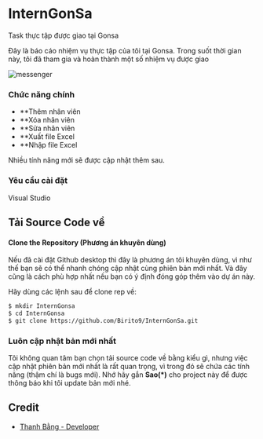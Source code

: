 # InternGonSa

Task thực tập được giao tại Gonsa

Đây là báo cáo nhiệm vụ thực tập của tôi tại Gonsa. Trong suốt thời gian này, tôi đã tham gia và hoàn thành một số nhiệm vụ được giao

![messenger](https://imgur.com/KHTy6QH)


### Chức năng chính
- **Thêm nhân viên
- **Xóa nhân viên
- **Sửa nhân viên
- **Xuất file Excel
- **Nhập file Excel

Nhiều tính năng mới sẽ được cập nhật thêm sau.



### Yêu cầu cài đặt
Visual Studio  

## Tải Source Code về
#### Clone the Repository (Phương án khuyên dùng)

Nếu đã cài đặt Github desktop thì đây là phương án tôi khuyên dùng, vì như thế bạn sẽ có thể nhanh chóng cập nhật cùng phiên bản mới nhất. Và đây cũng là cách phù hợp nhất nếu bạn có ý định đóng góp thêm vào dự án này.

Hãy dùng các lệnh sau để clone rep về:
```bash
$ mkdir InternGonsa
$ cd InternGonsa
$ git clone https://github.com/Birito9/InternGonSa.git
```

### Luôn cập nhật bản mới nhất
Tôi không quan tâm bạn chọn tải source code về bằng kiểu gì, nhưng việc cập nhật phiên bản mới nhất là rất quan trọng, vì trong đó sẽ chứa các tính năng (thậm chí là bugs mới). Nhớ hãy gắn **Sao(*)** cho project này để được thông báo khi tôi update bản mới nhé. 


## Credit

- [Thanh Bằng - Developer](https://www.facebook.com/nguyenthanhbang6/)
